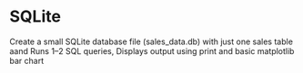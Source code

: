# SQLite
Create a small SQLite database file (sales_data.db) with just one sales table  aand Runs 1–2 SQL queries, Displays output using print and basic matplotlib bar chart
